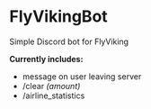 # FlyVikingBot

Simple Discord bot for FlyViking

**Currently includes:**
- message on user leaving server
- /clear *(amount)*
- /airline_statistics
